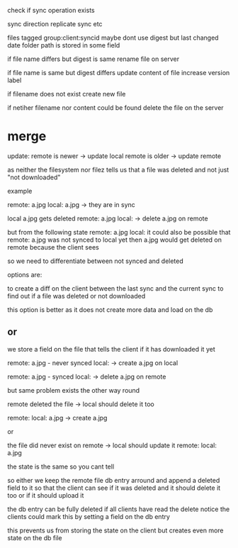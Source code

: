 check if sync operation exists

sync direction
replicate
sync etc

files tagged group:client:syncid
maybe dont use digest but last changed date
folder path is stored in some field

if file name differs but digest is same rename file on server

if file name is same but digest differs update content of file
increase version label

if filename does not exist create new file

if netiher filename nor content could be found delete the file on the server

# merge

update:
remote is newer -> update local
remote is older -> update remote

as neither the filesystem nor filez tells us that a file was deleted
and not just "not downloaded"

example

remote: a.jpg
local: a.jpg
-> they are in sync

local a.jpg gets deleted
remote: a.jpg
local:
-> delete a.jpg on remote

but from the following state
remote: a.jpg
local:
it could also be possible that remote: a.jpg was not synced to local yet
then a.jpg would get deleted on remote because the client sees

so we need to differentiate between not synced and deleted

options are:

to create a diff on the client between the last
sync and the current sync to find out if a file was deleted or not downloaded

this option is better as it does not create more data and load on the db

## or

we store a field on the file that tells the client if it has downloaded it yet

remote: a.jpg - never synced
local:
-> create a.jpg on local

remote: a.jpg - synced
local:
-> delete a.jpg on remote

but same problem exists the other way round

remote deleted the file -> local should delete it too

remote:
local: a.jpg
-> create a.jpg

or

the file did never exist on remote -> local should update it
remote:
local: a.jpg

the state is the same so you cant tell

so either we keep the remote file db entry arround and append
a deleted field to it so that the client can see if it was
deleted and it should delete it too or if it should upload it

the db entry can be fully deleted if all clients have read the delete notice
the clients could mark this by setting a field on the db entry

this prevents us from storing the state on the client
but creates even more state on the db file
